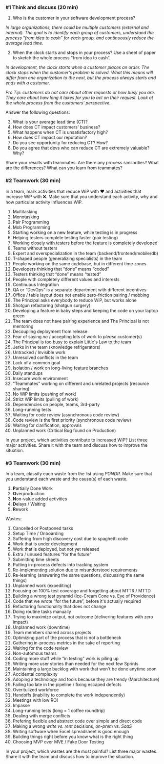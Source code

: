 ### #1 Think and discuss (20 min)

1. Who is the customer in your software development process?

*In large organizations, there could be multiple customers (external and internal). The goal is to identify each group of customers, understand the process “from idea to cash” for each group, and continuously reduce the average lead time.*

2. When the clock starts and stops in your process? Use a sheet of paper to sketch the whole process “from idea to cash”.

*In development, the clock starts when a customer places an order. The clock stops when the customer’s problem is solved. What this means will differ from one organization to the next, but the process always starts and ends with a customer.* 

*Pro Tip: customers do not care about other requests or how busy you are. They care about how long it takes for you to act on their request. Look at the whole process from the customers' perspective.*

Answer the following questions:

3. What is your average lead time (CT)?
4. How does CT impact customers' business? 
5. What happens when CT is unsatisfactory high? 
6. How does CT impact our reputation?
7. Do you see opportunity for reducing CT? How?
8. Do you agree that devs who can reduce CT are extremely valuable? Why?

Share your results with teammates. Are there any process similarities? What are the differences? What can you learn from teammates?

### #2 Teamwork (30 min)

In a team, mark activities that reduce WiP with ❤️ and activities that increase WiP with ❌. Make sure that you understand each activity, why and how particular activity influences WiP. 

1. Multitasking
2. Monotasking
3. Pair Programming
4. Mob Programming
5. Starting working on a new feature, while testing is in progress
6. Helping testers complete testing faster (pair testing)
7. Working closely with testers before the feature is completely developed
8. Teams without testers
9. Expert and overspecialization in the team (backend/frontend/mobile/db)
10. T-shaped people (generalizing specialists) in the team
11. People working on the same codebase, but in different time zones
12. Developers thinking that “done” means “coded”
13. Testers thinking that “done” means “tested”
14. People with completely different values and interests
15. Continuous Integration
16. QA or “DevOps” is a separate department with different incentives
17. Office / table layout does not enable zero-friction pairing / mobbing
18. The Principal asks everybody to reduce WiP, but works alone
19. Shotgun refactoring (shotgun surgery)
20. Developing a feature in baby steps and keeping the code on your laptop green
21. The team does not have pairing experience and The Principal is not mentoring
22. Decoupling deployment from release
23. Fear of saying *no* / accepting lots of work to *please* customer(s)
24. The Principal is too busy to explain Little's Law to the team
25. Jerks in the team (knowledge refrigerators)
26. Untracked / Invisible work
27. Unresolved conflicts in the team
28. Lack of a common goal
29. Isolation / work on long-living feature branches
30. Daily standups
31. Insecure work environment
32. "Teammates" working on different and unrelated projects (resource sharing)
33. No WiP limits (pushing of work)
34. Strict WiP limits (pulling of work)
35. Dependencies on people, teams, 3rd-party
36. Long-running tests
37. Waiting for code review (asynchronous code review)
38. Code review is the first priority (synchronous code review)
39. Waiting for clarification, approvals
40. Unplanned work (Critical Bug found on Production)

In your project, which activities contribute to increased WiP? List three major activities. Share it with the team and discuss how to improve the situation.

### #3 Teamwork (30 min)

In a team, classify each waste from the list using *PONDR*. Make sure that you understand each waste and the cause(s) of each waste.

1. **P**artially Done Work
2. **O**verproduction
3. **N**on-value added activities
4. **D**elays / Waiting
5. **R**ework

Wastes:

1. Cancelled or Postponed tasks
2. Setup Time / Onboarding
3. Suffering from high discovery cost due to spaghetti code
5. Work that is under development
6. Work that is deployed, but not yet released
7. Extra / unused features “for the future”
8. Submitting time sheets
9. Putting in-process defects into tracking system
10. Re-implementing solution due to misunderstood requirements
11. Re-learning (answering the same questions, discussing the same things)
12. Unplanned work (expediting)
13. Focusing on 100% test coverage and forgetting about MTTR / MTTD
14. Building a wrong test pyramid (Ice-Cream Cone vs. Eye of Providence)
15. Code that we wrote “for the future”, before it's actually required
16. Refactoring functionality that does not change
17. Doing routine tasks manually
17. Trying to maximize output, not outcome (delivering features with zero impact)
18. Unplanned work (downtime)
19. Team members shared across projects
20. Optimizing part of the process that is not a bottleneck
21. Gathering in-process metrics in the sake of reporting
22. Waiting for the code review
23. Non-automous teams
24. Coding more stuff while “in testing” work is piling up
25. Writing more user stories than needed for the next few Sprints
26. Maintaining a large backlog with work that won't be done anytime soon
27. Accidental complexity
28. Adoping a technology and tools because they are trendy (Marchitecture)
29. Failing too late in the pipeline / fixing escaped defects
30. Overitulized workforce
31. Handoffs (inability to complete the work independently)
32. Meetings with low ROI
33. Impasse
34. Long-running tests (long = 1 coffee roundtrip)
35. Dealing with merge conflicts
36. Prefering flexible and abstract code over simple and direct code
37. Making a wrong *write vs. rent* decisions, *on-prem vs. SaaS*
38. Writing software when Excel spreadsheet is good enough
39. Building things right before you know what is the right thing
40. Choosing MVP over MVE / Fake Door Testing

In your project, which wastes are the most painful? List three major wastes. Share it with the team and discuss how to improve the situation.